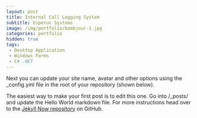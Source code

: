```yaml
---
layout: post
title: Internal Call Logging System
subtitle: Esperus Systems
image: /img/portfolio/bombjour-1.jpg
categories: portfolio
hidden: true
tags:
 - Desktop Application
 - Windows Forms
 - C# .NET
---
```


Next you can update your site name, avatar and other options using the _config.yml file in the root of your repository (shown below).

The easiest way to make your first post is to edit this one. Go into /_posts/ and update the Hello World markdown file. For more instructions head over to the [Jekyll Now repository](https://github.com/barryclark/jekyll-now) on GitHub.

